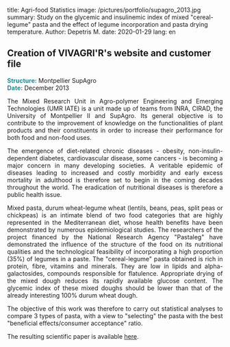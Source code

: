 title: Agri-food Statistics
image: /pictures/portfolio/supagro_2013.jpg
summary: Study on the glycemic and insulinemic index of mixed "cereal-legume" pasta and the effect of legume incorporation and pasta drying temperature.
Author: Depetris M.
date: 2020-01-29
lang: en

## Creation of VIVAGRI'R's website and customer file

<font color="#238896"><strong>Structure:</strong></font> Montpellier SupAgro
<br><font color="#238896"><strong>Date:</strong></font> December 2013

<p style="text-align: justify">
The Mixed Research Unit in Agro-polymer Engineering and Emerging Technologies (UMR IATE) is a unit made up of teams from INRA, CIRAD, the University of Montpellier II and SupAgro. Its general objective is to contribute to the improvement of knowledge on the functionalities of plant products and their constituents in order to increase their performance for both food and non-food uses.
</p>

<p style="text-align: justify">
The emergence of diet-related chronic diseases - obesity, non-insulin-dependent diabetes, cardiovascular disease, some cancers - is becoming a major concern in many developing societies. A veritable epidemic of diseases leading to increased and costly morbidity and early excess mortality in adulthood is therefore set to begin in the coming decades throughout the world. The eradication of nutritional diseases is therefore a public health issue.
</p>

<p style="text-align: justify">
Mixed pasta, durum wheat-legume wheat (lentils, beans, peas, split peas or chickpeas) is an intimate blend of two food categories that are highly represented in the Mediterranean diet, whose health benefits have been demonstrated by numerous epidemiological studies. The researchers of the project financed by the National Research Agency "Pastaleg" have demonstrated the influence of the structure of the food on its nutritional qualities and the technological feasibility of incorporating a high proportion (35%) of legumes in a paste. The "cereal-legume" pasta obtained is rich in protein, fibre, vitamins and minerals. They are low in lipids and alpha-galactosides, compounds responsible for flatulence. Appropriate drying of the mixed dough reduces its rapidly available glucose content. The glycemic index of these mixed doughs should be lower than that of the already interesting 100% durum wheat dough.
</p>

<p style="text-align: justify">
The objective of this work was therefore to carry out statistical analyses to compare 3 types of pasta, with a view to "selecting" the pasta with the best "beneficial effects/consumer acceptance" ratio.
</p>

<p style="text-align: justify">
The resulting scientific paper is available <a href="/documents/articles/grefeuille_and_al_2015.pdf" target="_blank">here</a>.
</p>